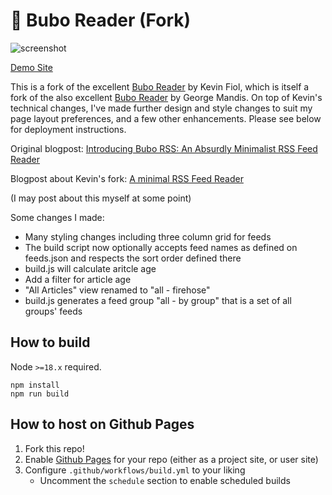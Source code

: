 # 🦉 Bubo Reader (Fork)

![screenshot](./demo.png)

[Demo Site](https://kmfd.github.com/rss-reader/)

This is a fork of the excellent [Bubo Reader](https://github.com/kevinfiol/rss-reader) by Kevin Fiol, which is itself a fork of the also excellent [Bubo Reader](https://github.com/georgemandis/bubo-rss) by George Mandis. On top of Kevin's technical changes, I've made further design and style changes to suit my page layout preferences, and a few other enhancements. Please see below for deployment instructions.

Original blogpost: [Introducing Bubo RSS: An Absurdly Minimalist RSS Feed Reader](https://george.mand.is/2019/11/introducing-bubo-rss-an-absurdly-minimalist-rss-feed-reader/)

Blogpost about Kevin's fork: [A minimal RSS Feed Reader](https://kevinfiol.com/blog/a-minimal-rss-feed-reader/)

(I may post about this myself at some point)

Some changes I made:

* Many styling changes including three column grid for feeds
* The build script now optionally accepts feed names as defined on feeds.json and respects the sort order defined there
* build.js will calculate aritcle age
* Add a filter for article age
* "All Articles" view renamed to "all - firehose"
* build.js generates a feed group "all - by group" that is a set of all groups' feeds


## How to build

Node `>=18.x` required.

```shell
npm install
npm run build
```

## How to host on Github Pages

1. Fork this repo!
2. Enable [Github Pages](https://pages.github.com/) for your repo (either as a project site, or user site)
3. Configure `.github/workflows/build.yml` to your liking
    * Uncomment the `schedule` section to enable scheduled builds
